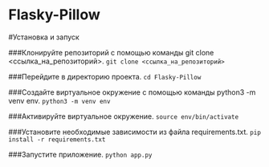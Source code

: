# Flasky-Pillow
#Установка и запуск

###Клонируйте репозиторий с помощью команды git clone <ссылка_на_репозиторий>.
 ```git clone <ссылка_на_репозиторий> ```
 
###Перейдите в директорию проекта.
 ```cd Flasky-Pillow ```
 
###Создайте виртуальное окружение с помощью команды python3 -m venv env.
 ```python3 -m venv env ```
 
###Активируйте виртуальное окружение.
```source env/bin/activate ```

###Установите необходимые зависимости из файла requirements.txt.
 ```pip install -r requirements.txt ```
 
###Запустите приложение.
```python app.py ```
